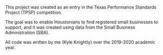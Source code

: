 This project was created as an entry in the Texas Performance Standards Project (TPSP) competition.

The goal was to enable Houstonians to find registered small businesses to support, and it was created using data from the Small Business Administration (SBA).

All code was written by me (Kyle Knightly) over the 2019-2020 academic year.
